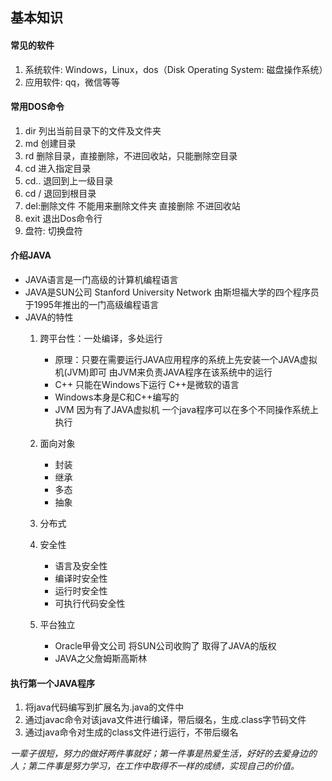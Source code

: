 ## 基本知识

#### 常见的软件

1. 系统软件: Windows，Linux，dos（Disk Operating System: 磁盘操作系统）
2. 应用软件: qq，微信等等

#### 常用DOS命令

1. dir  列出当前目录下的文件及文件夹
2. md  创建目录
3. rd  删除目录，直接删除，不进回收站，只能删除空目录
4. cd  进入指定目录
5. cd..  退回到上一级目录
6. cd /  退回到根目录
7. del:删除文件  不能用来删除文件夹 直接删除 不进回收站
8. exit  退出Dos命令行
9. 盘符:  切换盘符

#### 介绍JAVA

* JAVA语言是一门高级的计算机编程语言
* JAVA是SUN公司 Stanford University Network 由斯坦福大学的四个程序员于1995年推出的一门高级编程语言
* JAVA的特性
  1. 跨平台性：一处编译，多处运行
      * 原理：只要在需要运行JAVA应用程序的系统上先安装一个JAVA虚拟机(JVM)即可 由JVM来负责JAVA程序在该系统中的运行
      * C++ 只能在Windows下运行 C++是微软的语言
      * Windows本身是C和C++编写的
      * JVM 因为有了JAVA虚拟机 一个java程序可以在多个不同操作系统上执行

  2. 面向对象
      * 封装
      * 继承
      * 多态
      * 抽象

  3. 分布式

  4. 安全性
      * 语言及安全性
      * 编译时安全性
      * 运行时安全性
      * 可执行代码安全性

  5. 平台独立
      * Oracle甲骨文公司 将SUN公司收购了 取得了JAVA的版权
      * JAVA之父詹姆斯高斯林

#### 执行第一个JAVA程序

1. 将java代码编写到扩展名为.java的文件中
2. 通过javac命令对该java文件进行编译，带后缀名，生成.class字节码文件
3. 通过java命令对生成的class文件进行运行，不带后缀名

*一辈子很短，努力的做好两件事就好；第一件事是热爱生活，好好的去爱身边的人；第二件事是努力学习，在工作中取得不一样的成绩，实现自己的价值。*